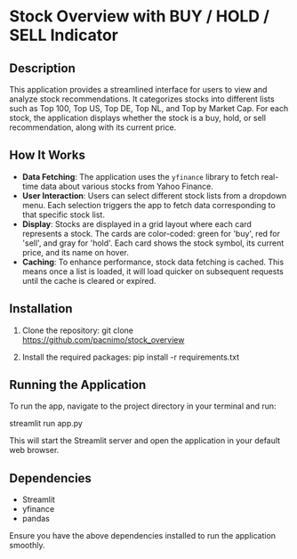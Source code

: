 # Stock Overview with BUY / HOLD / SELL Indicator

## Description
This application provides a streamlined interface for users to view and analyze stock recommendations. It categorizes stocks into different lists such as Top 100, Top US, Top DE, Top NL, and Top by Market Cap. For each stock, the application displays whether the stock is a buy, hold, or sell recommendation, along with its current price.

## How It Works
- **Data Fetching**: The application uses the `yfinance` library to fetch real-time data about various stocks from Yahoo Finance.
- **User Interaction**: Users can select different stock lists from a dropdown menu. Each selection triggers the app to fetch data corresponding to that specific stock list.
- **Display**: Stocks are displayed in a grid layout where each card represents a stock. The cards are color-coded: green for 'buy', red for 'sell', and gray for 'hold'. Each card shows the stock symbol, its current price, and its name on hover.
- **Caching**: To enhance performance, stock data fetching is cached. This means once a list is loaded, it will load quicker on subsequent requests until the cache is cleared or expired.

## Installation
1. Clone the repository:
git clone https://github.com/pacnimo/stock_overview

2. Install the required packages:
pip install -r requirements.txt


## Running the Application
To run the app, navigate to the project directory in your terminal and run:

streamlit run app.py

This will start the Streamlit server and open the application in your default web browser.

## Dependencies
- Streamlit
- yfinance
- pandas

Ensure you have the above dependencies installed to run the application smoothly.
